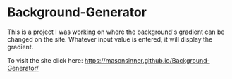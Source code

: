 # Background-Generator
This is a project I was working on where the background's gradient can be changed on the site. Whatever input value is entered, it will display the gradient. 


To visit the site click here: https://masonsinner.github.io/Background-Generator/
